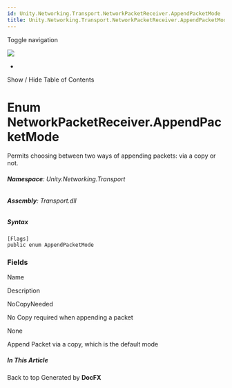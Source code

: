 ```yaml
---
id: Unity.Networking.Transport.NetworkPacketReceiver.AppendPacketMode
title: Unity.Networking.Transport.NetworkPacketReceiver.AppendPacketMode
---
```


<div id="wrapper">

<div>

<div class="container">

<div class="navbar-header">

Toggle navigation

<img src="../logo.svg" id="logo" class="svg" />

</div>

<div id="navbar" class="collapse navbar-collapse">

<div class="form-group">

</div>

</div>

</div>

<div class="subnav navbar navbar-default">

<div id="breadcrumb" class="container hide-when-search">

-   

</div>

</div>

</div>

<div class="container body-content hide-when-search" role="main">

<div class="sidenav hide-when-search">

Show / Hide Table of Contents

<div id="sidetoggle" class="sidetoggle collapse">

<div id="sidetoc">

</div>

</div>

</div>

<div class="article row grid-right">

<div class="col-md-10">

# Enum NetworkPacketReceiver.AppendPacketMode

<div class="markdown level0 summary">

Permits choosing between two ways of appending packets: via a copy or
not.

</div>

<div class="markdown level0 conceptual">

</div>

###### **Namespace**: Unity.Networking.Transport

###### **Assembly**: Transport.dll

##### Syntax

<div class="codewrapper">

``` lang-csharp
[Flags]
public enum AppendPacketMode
```

</div>

### Fields

Name

</div>

</div>

</div>

</div>

Description

NoCopyNeeded

No Copy required when appending a packet

None

Append Packet via a copy, which is the default mode

<div class="hidden-sm col-md-2" role="complementary">

<div class="sideaffix">

<div class="contribution">

</div>

##### In This Article

<div>

</div>

</div>

</div>

<div class="grad-bottom">

</div>

<div class="footer">

<div class="container">

Back to top Generated by **DocFX**

</div>

</div>
